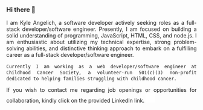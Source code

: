 ### Hi there 👋

<div align="justify">
    I am Kyle Angelich, a software developer actively seeking roles as a full-stack developer/software engineer. Presently, I am focused on building a solid understanding of programming, JavaScript, HTML, CSS, and node.js. I am enthusiastic about utilizing my technical expertise, strong problem-solving abilities, and distinctive thinking approach to embark on a fulfilling career as a full-stack developer/software engineer.

    Currently I am working as a web developer/software engineer at Childhood Cancer Society, a volunteer-run 501(c)(3) non-profit dedicated to helping families struggling with childhood cancer.
</div>

<div align="justify">
    If you wish to contact me regarding job openings or opportunities for collaboration, kindly click on the provided LinkedIn link.
    <a href=https://www.linkedin.com/in/kyle-a-090008233/> <img src="/images/logos/linkedin.png" height=25></a>
</div>

<!--
**KyleA99/KyleA99** is a ✨ _special_ ✨ repository because its `README.md` (this file) appears on your GitHub profile.

Here are some ideas to get you started:

- 🔭 I’m currently working on ...
- 🌱 I’m currently learning ...
- 👯 I’m looking to collaborate on ...
- 🤔 I’m looking for help with ...
- 💬 Ask me about ...
- 📫 How to reach me: ...
- 😄 Pronouns: ...
- ⚡ Fun fact: ...
-->
